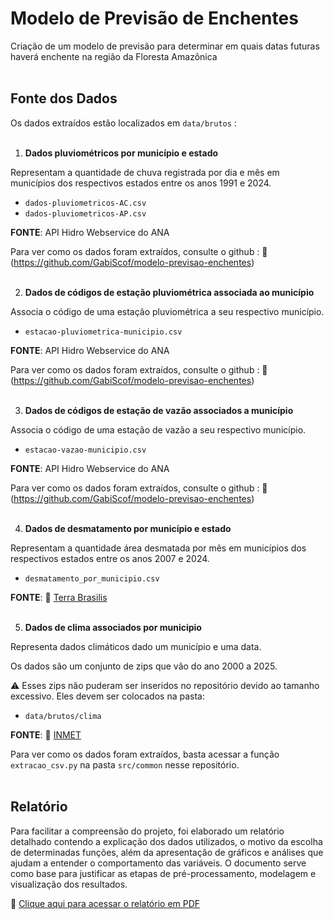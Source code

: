 # Modelo de Previsão de Enchentes 
Criação de um modelo de previsão para determinar em quais datas futuras haverá enchente na região da Floresta Amazônica
<br><br>

## Fonte dos Dados

Os dados extraídos estão localizados em `data/brutos` :
<br><br>

1. **Dados pluviométricos por município e estado** 

Representam a quantidade de chuva registrada por dia e mês em municípios dos respectivos estados entre os anos 1991 e 2024.
- `dados-pluviometricos-AC.csv`
- `dados-pluviometricos-AP.csv`

**FONTE**: API Hidro Webservice do ANA 

Para ver como os dados foram extraídos, consulte o github : 🔗 (https://github.com/GabiScof/modelo-previsao-enchentes)
<br><br>

2. **Dados de códigos de estação pluviométrica associada ao município** 

Associa o código de uma estação pluviométrica a seu respectivo município.
- `estacao-pluviometrica-municipio.csv`

**FONTE**: API Hidro Webservice do ANA 

Para ver como os dados foram extraídos, consulte o github : 🔗 (https://github.com/GabiScof/modelo-previsao-enchentes)
<br><br>

3. **Dados de códigos de estação de vazão associados a município** 

Associa o código de uma estação de vazão a seu respectivo município.
- `estacao-vazao-municipio.csv`

**FONTE**: API Hidro Webservice do ANA 

Para ver como os dados foram extraídos, consulte o github : 🔗 (https://github.com/GabiScof/modelo-previsao-enchentes)
<br><br>

4. **Dados de desmatamento por município e estado** 

Representam a quantidade área desmatada por mês em municípios dos respectivos estados entre os anos 2007 e 2024.
- `desmatamento_por_municipio.csv`

**FONTE**: 🔗 [Terra Brasilis](https://terrabrasilis.dpi.inpe.br/app/dashboard/deforestation/biomes/legal_amazon/increments)
<br><br>

5. **Dados de clima associados por municipio**

Representa dados climáticos dado um município e uma data.

Os dados são um conjunto de zips que vão do ano 2000 a 2025.

⚠️ Esses zips não puderam ser inseridos no repositório devido ao tamanho excessivo. Eles devem ser colocados na pasta:
- `data/brutos/clima`

**FONTE**: 🔗 [INMET](https://portal.inmet.gov.br/dadoshistoricos)

Para ver como os dados foram extraídos, basta acessar a função `extracao_csv.py` na pasta `src/common` nesse repositório.
<br><br>   


## Relatório 

Para facilitar a compreensão do projeto, foi elaborado um relatório detalhado contendo a explicação dos dados utilizados, o motivo da escolha de determinadas funções, além da apresentação de gráficos e análises que ajudam a entender o comportamento das variáveis. O documento serve como base para justificar as etapas de pré-processamento, modelagem e visualização dos resultados.

📄 [Clique aqui para acessar o relatório em PDF](docs/Relatorio-Projeto-Ciencia-de-Dados.pdf)

